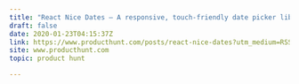 ```yaml
---
title: "React Nice Dates — A responsive, touch-friendly date picker library for React."
draft: false
date: 2020-01-23T04:15:37Z
link: https://www.producthunt.com/posts/react-nice-dates?utm_medium=RSS&utm_source=hune
site: www.producthunt.com
topic: product hunt  

---
```

